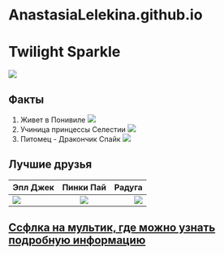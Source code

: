 # AnastasiaLelekina.github.io
# **Twilight Sparkle**
![](https://avatars.mds.yandex.net/get-pdb/909209/d73cc62d-6ddf-4298-be25-b34f420c4122/s1200)
## **Факты**
1. Живет в Понивиле
![](https://www.meme-arsenal.com/memes/2c171242e404744286678fd0d6bae409.jpg)
2. Учиница принцессы Селестии
![](https://www.nicepng.com/png/full/169-1699870_princess-celestia-my-little-pony-the-queen.png)
3. Питомец - Дракончик Спайк
![](https://im0-tub-ru.yandex.net/i?id=fc70bc9284daf9c4352fc55e734c653d&n=13)
## **Лучшие друзья**
Эпл Джек|Пинки Пай| Радуга
---|:---:|---:
![](https://avatars.mds.yandex.net/get-pdb/1025599/95fcfe40-be48-4236-a088-12b60effef6f/s1200?webp=false)|![](https://im0-tub-ru.yandex.net/i?id=d2efd3bbd418dd7dfa5038dc5d418263&n=13)|![](https://im0-tub-ru.yandex.net/i?id=dceddc7c689fafd55465c499c9edccb6&n=13)
## **[Ссфлка на мультик, где можно узнать подробную информацию](https://www.youtube.com/watch?v=uR7Z-CVHUoY&list=PLX3N4kdGCySkZHMHsEqW_4Q_9KI__wx_x)**
